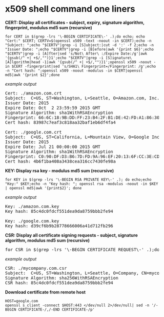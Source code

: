 # x509 shell command one liners

**CERT: Display all certificates - subject, expiry, signature algorithm, fingerprint, modulus md5 sum (recursive)**

```
for CERT in $(grep -lrs '\-BEGIN CERTIFICATE\-' .);do echo; echo "Cert:" $CERT; CERTV=$(openssl x509 -text -noout -in $CERT);echo -n "Subject: ";echo "$CERTV"|grep -i [S]ubject:|cut -d ':' -f 2;echo -n "Issuer Date: ";echo "$CERTV"|grep -i [B]efore|awk '{print $6}';echo "$CERTV"|grep -i [A]fter|sed 's/Not\ After\ :/Expire Date:/g'|awk '{gsub(/^ +| +$/,"")}1';echo "$CERTV"|grep -i [S]ignature\ [A]lgorithm|head -1|awk '{gsub(/^ +| +$/,"")}1';openssl x509 -noout -in $CERT -fingerprint|sed 's/SHA1\ Fingerprint=/Fingerprint: /g';echo -n "Cert hash: ";openssl x509 -noout -modulus -in $CERT|openssl md5|awk '{print $2}';done
```

*example output*
<pre>
Cert: ./amazon.com.crt
Subject:  C=US, ST=Washington, L=Seattle, O=Amazon.com, Inc., CN=www.amazon.com
Issuer Date: 2015
Expire Date: Oct  2 23:59:59 2015 GMT
Signature Algorithm: sha1WithRSAEncryption
Fingerprint: 66:6C:18:9B:DD:FF:23:B4:2F:B1:DE:42:FD:A1:86:30:36:D5:70:6D
Cert hash: 83987c7eaf3c818aa32baf1eb6df4fa4

Cert: ./google.com.crt
Subject:  C=US, ST=California, L=Mountain View, O=Google Inc, CN=*.google.com
Issuer Date: 2015
Expire Date: Jul 21 00:00:00 2015 GMT
Signature Algorithm: sha1WithRSAEncryption
Fingerprint: C0:90:DF:D3:B6:7D:FD:9A:96:EF:20:13:6F:CC:3E:CD:D1:60:A5:45
Cert hash: 4b6f1ba408a3438cea316cc7430fe98a
</pre>

**KEY: Display rsa key - modulus md5 sum (recursive)**

```
for KEY in $(grep -lrs '\-BEGIN RSA PRIVATE KEY\-' .); do echo;echo "Key:" $KEY;echo -n "Key hash: "; openssl rsa -modulus -noout -in $KEY | openssl md5|awk '{print$2}'; done
```

*example output*
<pre>
Key: ./amazon.com.key
Key hash: 85c4dc0fdcf551dea9da8759bbb2fe94

Key: ./google.com.key
Key hash: d39cf6b9b28778666006a41d712fb296
</pre>

**CSR: Display all certificate signing requests - subject, signature algorithm, modulus md5 sum (recursive)**
<pre>
for CSR in $(grep -lrs '\-BEGIN CERTIFICATE REQUEST\-' .);do echo; echo "CSR:" $CSR; CERTV=$(openssl req -text -noout -in $CSR);echo -n "Subject: ";echo "$CERTV"|grep -i [S]ubject:|cut -d ':' -f 2;echo "$CERTV"|grep -i [S]ignature\ [A]lgorithm|head -1|awk '{gsub(/^ +| +$/,"")}1';echo -n "CSR hash: ";openssl req -noout -modulus -in $CSR|openssl md5|awk '{print $2}';done
</pre>


*example output*
<pre>
CSR: ./mycompany.com.csr
Subject:  C=US, ST=Washington, L=Seattle, O=Company, CN=mycompany.com
Signature Algorithm: sha256WithRSAEncryption
CSR hash: 85c4dc0fdcf551dea9da8759bbb2fe94
</pre>
**Download certificate from remote host**

```
HOST=google.com
openssl s_client -connect $HOST:443 </dev/null 2>/dev/null| sed -n '/-BEGIN CERTIFICATE-/,/-END CERTIFICATE-/p'
```